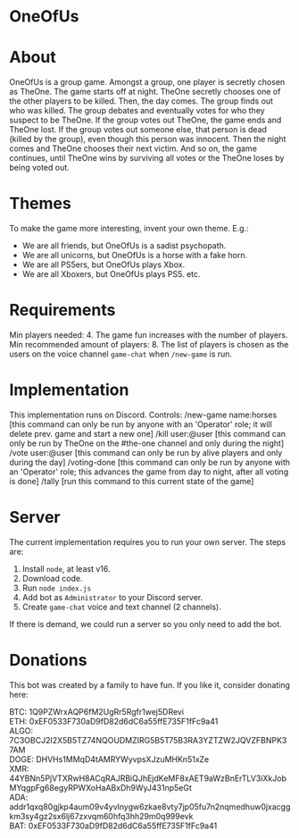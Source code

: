 # OneOfUs

About
======
OneOfUs is a group game. Amongst a group, one player is secretly chosen as TheOne.
The game starts off at night. TheOne secretly chooses one of the other players to be killed.
Then, the day comes. The group finds out who was killed. The group debates and eventually votes for who they suspect to be TheOne.
If the group votes out TheOne, the game ends and TheOne lost.
If the group votes out someone else, that person is dead (killed by the group), even though this person was innocent.
Then the night comes and TheOne chooses their next victim.
And so on, the game continues, until TheOne wins by surviving all votes or the TheOne loses by being voted out.

Themes
======
To make the game more interesting, invent your own theme. E.g.:
- We are all friends, but OneOfUs is a sadist psychopath.
- We are all unicorns, but OneOfUs is a horse with a fake horn.
- We are all PS5ers, but OneOfUs plays Xbox.
- We are all Xboxers, but OneOfUs plays PS5.
etc.

Requirements
======
Min players needed: 4.
The game fun increases with the number of players. Min recommended amount of players: 8.
The list of players is chosen as the users on the voice channel `game-chat` when `/new-game` is run.

Implementation
======
This implementation runs on Discord.
Controls:
/new-game name:horses [this command can only be run by anyone with an 'Operator' role; it will delete prev. game and start a new one]
/kill user:@user [this command can only be run by TheOne on the #the-one channel and only during the night]
/vote user:@user [this command can only be run by alive players and only during the day]
/voting-done [this command can only be run by anyone with an 'Operator' role; this advances the game from day to night, after all voting is done]
/tally [run this command to this current state of the game]

Server
======
The current implementation requires you to run your own server. The steps are:
1. Install `node`, at least v16.
2. Download code.
3. Run `node index.js`
4. Add bot as `Administrator` to your Discord server.
5. Create `game-chat` voice and text channel (2 channels).

If there is demand, we could run a server so you only need to add the bot.

Donations
======
This bot was created by a family to have fun. If you like it, consider donating here:

BTC: 1Q9PZWrxAQP6fM2UgRr5Rgfr1wej5DRevi  
ETH: 0xEF0533F730aD9fD82d6dC6a55ffE735F1fFc9a41  
ALGO: 7C3OBCJ2I2X5B5TZ74NQOUDMZIRG5B5T75B3RA3YZTZW2JQVZFBNPK37AM  
DOGE: DHVHs1MMqD4tAMRYWyvpsXJzuMHKn51xZe  
XMR: 44YBNn5PjVTXRwH8ACqRAJRBiQJhEjdKeMF8xAET9aWzBnErTLV3iXkJobMYqgpFg68egyRPWXoHaABxDh9WyJ431np5eGt  
ADA: addr1qxq80gjkp4aum09v4yvlnygw6zkae8vty7jp05fu7n2nqmedhuw0jxacggkm3sy4gz2sx6lj67zxvqm60hfq3hh29m0q999evk  
BAT: 0xEF0533F730aD9fD82d6dC6a55ffE735F1fFc9a41  
